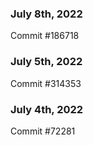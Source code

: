 ### July 8th, 2022

Commit #186718

### July 5th, 2022

Commit #314353


### July 4th, 2022

Commit #72281
